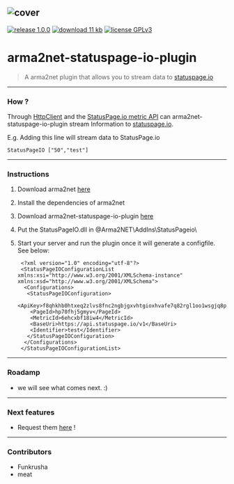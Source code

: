 ![cover](https://dka575ofm4ao0.cloudfront.net/assets/pages/front-facing/contact/logo_on_light-96a80116859e63816abaebc51a42f110.png)
---
[![release 1.0.0](http://img.shields.io/badge/release-1.0.0-green.svg?style=flat)](https://github.com/TaskForce47/arma2net-statuspage-io-plugin/releases/)
[![download 11 kb](http://img.shields.io/badge/download-11%20kb-blue.svg?style=flat)](https://github.com/TaskForce47/arma2net-statuspage-io-plugin/releases/download/1.0/StatusPageIO.dll)
[![license GPLv3](http://img.shields.io/badge/license-GPLv3-red.svg?style=flat)](http://www.gnu.de/documents/gpl.de.html)
# arma2net-statuspage-io-plugin

>A arma2net plugin that allows you to stream data to [statuspage.io](https://www.statuspage.io/)


---

### How ?

Through [HttpClient](http://msdn.microsoft.com/library/system.net.http.httpclient.aspx) and the [StatusPage.io metric API](http://doers.statuspage.io/api/v1/metrics/) can arma2net-statuspage-io-plugin stream Information to [statuspage.io](https://www.statuspage.io/).

E.g. Adding this line will stream data to StatusPage.io 

```
StatusPageIO ["50","test"]
```

---
### Instructions

1. Download arma2net [here](https://bitbucket.org/Scott_NZ/arma2net/overview)
2. Install the dependencies of arma2net
3. Download arma2net-statuspage-io-plugin [here](https://github.com/TaskForce47/arma2net-statuspage-io-plugin/releases/)
4. Put the StatusPageIO.dll in @Arma2NET\AddIns\StatusPageio\
5. Start your server and run the plugin once it will generate a configfile. See below:

        <?xml version="1.0" encoding="utf-8"?>
        <StatusPageIOConfigurationList xmlns:xsi="http://www.w3.org/2001/XMLSchema-instance" xmlns:xsd="http://www.w3.org/2001/XMLSchema">
         <Configurations>
          <StatusPageIOConfiguration>
           <ApiKey>f8qhkhb0htxeq2zlvs8fnc2ngbjgxvhtgioxhvafe7q82rgl1oo1wsgjq8pgihbf</ApiKey>
           <PageId>hp70fhj5gmyv</PageId>
           <MetricId>6ehcxbf18iw4</MetricId>
           <BaseUri>https://api.statuspage.io/v1</BaseUri>
           <Identifier>test</Identifier>
          </StatusPageIOConfiguration>
         </Configurations>
        </StatusPageIOConfigurationList>

---
### Roadamp

- we will see what comes next. :)

---
### Next features

- Request them [here](https://github.com/TaskForce47/arma2net-statuspage-io-plugin/issues) !

---
### Contributors
- Funkrusha
- meat
